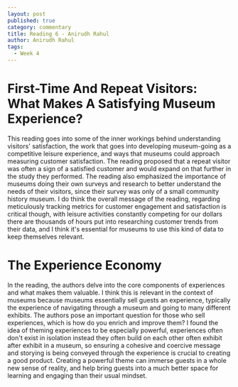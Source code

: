 ```yaml
---
layout: post
published: true
category: commentary
title: Reading 6 - Anirudh Rahul
author: Anirudh Rahul
tags:
  - Week 4
---
```

# First-Time And Repeat Visitors: What Makes A Satisfying Museum Experience?
This reading goes into some of the inner workings behind understanding visitors' satisfaction, the work that goes into developing museum-going as a competitive leisure experience, and ways that museums could approach measuring customer satisfaction. The reading proposed that a repeat visitor was often a sign of a satisfied customer and would expand on that further in the study they performed. The reading also emphasized the importance of museums doing their own surveys and research to better understand the needs of their visitors, since their survey was only of a small community history museum. I do think the overall message of the reading, regarding meticulously tracking metrics for customer engagement and satisfaction is critical though, with leisure activities constantly competing for our dollars there are thousands of hours put into researching customer trends from their data, and I think it's essential for museums to use this kind of data to keep themselves relevant. 

# The Experience Economy
In the reading, the authors delve into the core components of experiences and what makes them valuable. I think this is relevant in the context of museums because museums essentially sell guests an experience, typically the experience of navigating through a museum and going to many different exhibits. The authors pose an important question for those who sell experiences, which is how do you enrich and improve them? I found the idea of theming experiences to be especially powerful, experiences often don't exist in isolation instead they often build on each other often exhibit after exhibit in a museum, so ensuring a cohesive and coercive message and storying is being conveyed through the experience is crucial to creating a good product. Creating a powerful theme can immerse guests in a whole new sense of reality, and help bring guests into a much better space for learning and engaging than their usual mindset.
